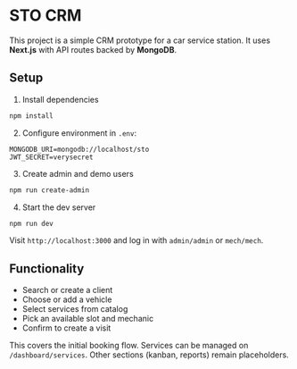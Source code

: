# STO CRM

This project is a simple CRM prototype for a car service station.
It uses **Next.js** with API routes backed by **MongoDB**.

## Setup

1. Install dependencies

```bash
npm install
```

2. Configure environment in `.env`:

```
MONGODB_URI=mongodb://localhost/sto
JWT_SECRET=verysecret
```


3. Create admin and demo users


```bash
npm run create-admin
```

4. Start the dev server

```bash
npm run dev
```


Visit `http://localhost:3000` and log in with `admin/admin` or `mech/mech`.

## Functionality

- Search or create a client
- Choose or add a vehicle
- Select services from catalog
- Pick an available slot and mechanic
- Confirm to create a visit


This covers the initial booking flow. Services can be managed on `/dashboard/services`.
Other sections (kanban, reports) remain placeholders.

